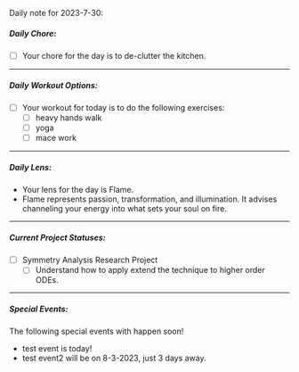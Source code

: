 Daily note for 2023-7-30:

##### Daily Chore:
- [ ] Your chore for the day is to de-clutter the kitchen.
------------------------------------
##### Daily Workout Options:
- [ ] Your workout for today is to do the following exercises:
    - [ ] heavy hands walk
    - [ ] yoga
    - [ ] mace work
------------------------------------
##### Daily Lens:
- Your lens for the day is Flame.
- Flame represents passion, transformation, and illumination. It advises channeling your energy into what sets your soul on fire.
------------------------------------
##### Current Project Statuses:
- [ ] Symmetry Analysis Research Project
    - [ ] Understand how to apply extend the technique to higher order ODEs.
------------------------------------
##### Special Events:
The following special events with happen soon!
- test event is today!
- test event2 will be on 8-3-2023, just 3 days away.


